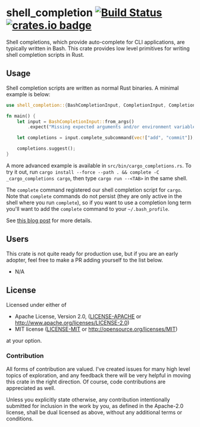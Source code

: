 # shell_completion [![Build Status](https://api.travis-ci.org/JoshMcguigan/shell_completion.svg?branch=master)](https://travis-ci.org/JoshMcguigan/shell_completion) [![crates.io badge](https://img.shields.io/crates/v/shell_completion.svg)](https://crates.io/crates/shell_completion)

Shell completions, which provide auto-complete for CLI applications, are typically written in Bash. This crate provides low level primitives for writing shell completion scripts in Rust. 

## Usage

Shell completion scripts are written as normal Rust binaries. A minimal example is below:

```rust
use shell_completion::{BashCompletionInput, CompletionInput, CompletionSet};

fn main() {
    let input = BashCompletionInput::from_args()
        .expect("Missing expected arguments and/or environment variables");

    let completions = input.complete_subcommand(vec!["add", "commit"]);

    completions.suggest();
}
```

A more advanced example is available in `src/bin/cargo_completions.rs`. To try it out, run `cargo install --force --path . && complete -C _cargo_completions cargo`, then type `cargo run --<TAB>` in the same shell.

The `complete` command registered our shell completion script for `cargo`. Note that `complete` commands do not persist (they are only active in the shell where you run `complete`), so if you want to use a completion long term you'll want to add the `complete` command to your `~/.bash_profile`.

See [this blog post](https://www.joshmcguigan.com/blog/shell-completions-pure-rust/) for more details.

## Users

This crate is not quite ready for production use, but if you are an early adopter, feel free to make a PR adding yourself to the list below. 

* N/A

## License

Licensed under either of

 * Apache License, Version 2.0, ([LICENSE-APACHE](LICENSE-APACHE) or http://www.apache.org/licenses/LICENSE-2.0)
 * MIT license ([LICENSE-MIT](LICENSE-MIT) or http://opensource.org/licenses/MIT)

at your option.

### Contribution

All forms of contribution are valued. I've created issues for many high level topics of exploration, and any feedback there will be very helpful in moving this crate in the right direction. Of course, code contributions are appreciated as well. 

Unless you explicitly state otherwise, any contribution intentionally submitted for inclusion in the work by you, as defined in the Apache-2.0 license, shall be dual licensed as above, without any additional terms or conditions.

